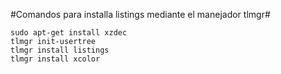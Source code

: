 #Comandos para installa listings mediante el manejador tlmgr#

    sudo apt-get install xzdec
    tlmgr init-usertree
    tlmgr install listings
    tlmgr install xcolor